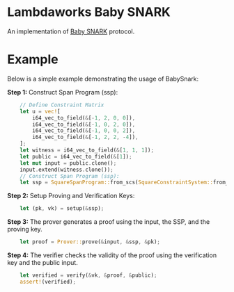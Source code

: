 # Lambdaworks Baby SNARK

An implementation of [Baby SNARK](https://github.com/initc3/babySNARK/blob/bebb2948f8094a8d3949afe6d10b89a120a005be/babysnark.pdf) protocol.

# Example

Below is a simple example demonstrating the usage of BabySnark:

**Step 1:** Construct Span Program (ssp):

```rust
    // Define Constraint Matrix 
    let u = vec![
        i64_vec_to_field(&[-1, 2, 0, 0]),
        i64_vec_to_field(&[-1, 0, 2, 0]),
        i64_vec_to_field(&[-1, 0, 0, 2]),
        i64_vec_to_field(&[-1, 2, 2, -4]),
    ];
    let witness = i64_vec_to_field(&[1, 1, 1]);
    let public = i64_vec_to_field(&[1]);
    let mut input = public.clone();
    input.extend(witness.clone());
    // Construct Span Program (ssp):
    let ssp = SquareSpanProgram::from_scs(SquareConstraintSystem::from_matrix(u, public.len()));
```

**Step 2:** Setup Proving and Verification Keys:
```rust
    let (pk, vk) = setup(&ssp);
```
**Step 3:** The prover generates a proof using the input, the SSP, and the proving key.
```rust
    let proof = Prover::prove(&input, &ssp, &pk);
```
**Step 4:** The verifier checks the validity of the proof using the verification key and the public input.
```rust
    let verified = verify(&vk, &proof, &public);
    assert!(verified);
```